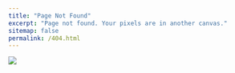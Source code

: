 ```yaml
---
title: "Page Not Found"
excerpt: "Page not found. Your pixels are in another canvas."
sitemap: false
permalink: /404.html
---
```


![](https://static.doofinder.com/main-files/uploads/2019/08/110655-404-not-found-Doofinder.jpg)